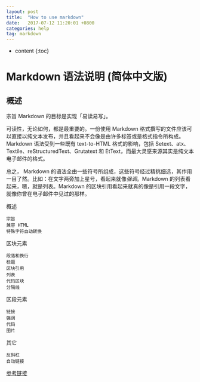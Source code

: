 ```yaml
---
layout: post
title:  "How to use markdown"
date:   2017-07-12 11:20:01 +0800
categories: help
tag: markdown
---
```

* content
{:toc}

Markdown 语法说明 (简体中文版)
===================

概述
-------------------

宗旨
Markdown 的目标是实现「易读易写」。

可读性，无论如何，都是最重要的。一份使用 Markdown 格式撰写的文件应该可以直接以纯文本发布，并且看起来不会像是由许多标签或是格式指令所构成。Markdown 语法受到一些既有 text-to-HTML 格式的影响，包括 Setext、atx、Textile、reStructuredText、Grutatext 和 EtText，而最大灵感来源其实是纯文本电子邮件的格式。

总之， Markdown 的语法全由一些符号所组成，这些符号经过精挑细选，其作用一目了然。比如：在文字两旁加上星号，看起来就像*强调*。Markdown 的列表看起来，嗯，就是列表。Markdown 的区块引用看起来就真的像是引用一段文字，就像你曾在电子邮件中见过的那样。

概述

	宗旨
	兼容 HTML
	特殊字符自动转换
	
区块元素

	段落和换行
	标题
	区块引用
	列表
	代码区块
	分隔线
	
区段元素

	链接
	强调
	代码
	图片
	
其它

	反斜杠
	自动链接


[参考链接](http://www.appinn.com/markdown/ "Title")